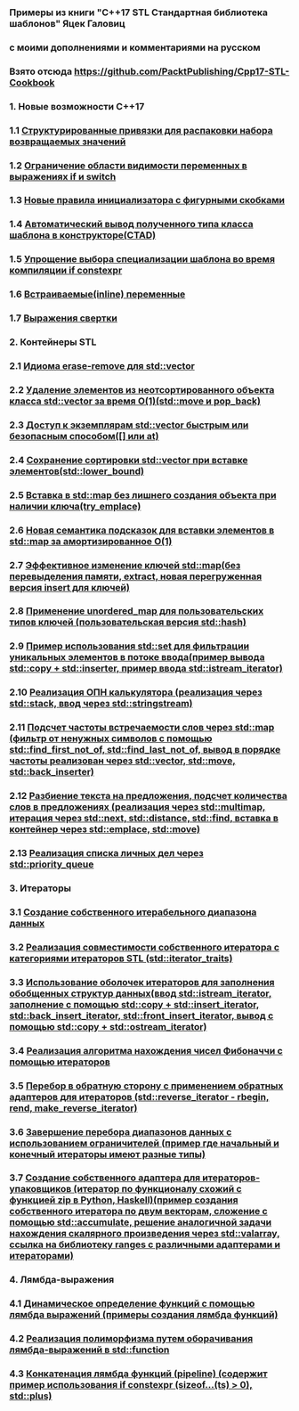 ### Примеры из книги "C++17 STL Стандартная библиотека шаблонов" Яцек Галовиц
### с моими дополнениями и комментариями на русском
### Взято отсюда https://github.com/PacktPublishing/Cpp17-STL-Cookbook

### 1. Новые возможности C++17
### 1.1 [Структурированные привязки для распаковки набора возвращаемых значений](https://github.com/superpavelka/C-17_STL_Samples/blob/main/Chapter01-Structured_bindings/1.cpp)
### 1.2 [Ограничение области видимости переменных в выражениях if и switch](https://github.com/superpavelka/C-17_STL_Samples/blob/main/Chapter01-if_switch_initializer/1.cpp)
### 1.3 [Новые правила инициализатора с фигурными скобками](https://github.com/superpavelka/C-17_STL_Samples/blob/main/Chapter01-New_iniatialiazer_rules/1.cpp)
### 1.4 [Автоматический вывод полученного типа класса шаблона в конструкторе(CTAD)](https://github.com/superpavelka/C-17_STL_Samples/tree/main/Chapter01-Template_class_type_deduction/1.cpp)
### 1.5 [Упрощение выбора специализации шаблона во время компиляции if constexpr](https://github.com/superpavelka/C-17_STL_Samples/tree/main/Chapter01-if_constexpr/1.cpp)
### 1.6 [Встраиваемые(inline) переменные](https://github.com/superpavelka/C-17_STL_Samples/blob/main/Chapter01-Inline_variable/1.h)
### 1.7 [Выражения свертки](https://github.com/superpavelka/C-17_STL_Samples/blob/main/Chapter01-Fold_expressions/1.cpp)
### 2. Контейнеры STL
### 2.1 [Идиома erase-remove для std::vector](https://github.com/superpavelka/C-17_STL_Samples/blob/main/Chapter02-Erase_remove_idiom/Erase-remove-idiom.cpp)
### 2.2 [Удаление элементов из неотсортированного объекта класса std::vector за время O(1)(std::move и pop_back)](https://github.com/superpavelka/C-17_STL_Samples/blob/main/Chapter02-Quick_delete_from_unordered_vector_O(1)/Quick_delete_from_unordered_vector_O(1).cpp)
### 2.3 [Доступ к экземплярам std::vector быстрым или безопасным способом([] или at)](https://github.com/superpavelka/C-17_STL_Samples/blob/main/Chapter02-Vector_access_fast_or_safe/Vector_access_fast_or_safe.cpp)
### 2.4 [Сохранение сортировки std::vector при вставке элементов(std::lower_bound)](https://github.com/superpavelka/C-17_STL_Samples/blob/main/Chapter02-Keep_vector_sorted/Keep_vector_sorted.cpp)
### 2.5 [Вставка в std::map без лишнего создания объекта при наличии ключа(try_emplace)](https://github.com/superpavelka/C-17_STL_Samples/blob/main/Chapter02-Efficient_insert_or_reassign_to_map/Chapter02-Efficient_insert_or_reassign_to_map.cpp)
### 2.6 [Новая семантика подсказок для вставки элементов в std::map за амортизированное O(1)](https://github.com/superpavelka/C-17_STL_Samples/blob/main/Chapter02-Map_insertion_hint/Map_insertion_hint.cpp)
### 2.7 [Эффективное изменение ключей std::map(без перевыделения памяти, extract, новая перегруженная версия insert для ключей)](https://github.com/superpavelka/C-17_STL_Samples/blob/main/Chapter02-Mapnode_key_modification/Mapnode_key_modification.cpp)
### 2.8 [Применение unordered_map для пользовательских типов ключей (пользовательская версия std::hash)](https://github.com/superpavelka/C-17_STL_Samples/blob/main/Chapter02-Custom_type_unordered_map/Custom_type_unordered_map.cpp)
### 2.9 [Пример использования std::set для фильтрации уникальных элементов в потоке ввода(пример вывода std::copy + std::inserter, пример ввода std::istream_iterator)](https://github.com/superpavelka/C-17_STL_Samples/blob/main/Chapter02-Filter_unique_user_input/Filter_unique_user_input.cpp)
### 2.10 [Реализация ОПН калькулятора (реализация через std::stack, ввод через std::stringstream)](https://github.com/superpavelka/C-17_STL_Samples/blob/main/Chapter02-Rpn_calculator_impl_with_stack/Rpn_calculator_impl_with_stack.cpp)
### 2.11 [Подсчет частоты встречаемости слов через std::map (фильтр от ненужных символов с помощью std::find_first_not_of, std::find_last_not_of, вывод в порядке частоты реализован через std::vector, std::move, std::back_inserter)](https://github.com/superpavelka/C-17_STL_Samples/blob/main/Chapter02-Word_frequency_counter_impl_map/Word_frequency_counter_impl_map.cpp)
### 2.12 [Разбиение текста на предложения, подсчет количества слов в предложениях (реализация через std::multimap, итерация через std::next, std::distance, std::find, вставка в контейнер через std::emplace, std::move)](https://github.com/superpavelka/C-17_STL_Samples/blob/main/Chapter02-Sentence_length_multimap/Sentence_length_multimap.cpp)
### 2.13 [Реализация списка личных дел через std::priority_queue](https://github.com/superpavelka/C-17_STL_Samples/blob/main/Chapter02-Personal_organiser_priority_queue/Personal_organiser_priority_queue.cpp)
### 3. Итераторы
### 3.1 [Создание собственного итерабельного диапазона данных](https://github.com/superpavelka/C-17_STL_Samples/blob/main/Chapter03-Own_iterable_range/Own_iterable_range.cpp)
### 3.2 [Реализация совместимости собственного итератора с категориями итераторов STL (std::iterator_traits)](https://github.com/superpavelka/C-17_STL_Samples/blob/main/Chapter03-Making_iterators_stl_compatible/Making_iterators_stl_compatible.cpp)
### 3.3 [Использование оболочек итераторов для заполнения обобщенных структур данных(ввод std::istream_iterator, заполнение с помощью std::copy + std::insert_iterator, std::back_insert_iterator, std::front_insert_iterator, вывод с помощью std::copy + std::ostream_iterator)](https://github.com/superpavelka/C-17_STL_Samples/blob/main/Chapter03-Iterator_wrapper/Iterator_wrapper.cpp)
### 3.4 [Реализация алгоритма нахождения чисел Фибоначчи с помощью итераторов](https://github.com/superpavelka/C-17_STL_Samples/blob/main/Chapter03-Algorithms_in_iterators_fibonacci/Algorithms_in_iterators_fibonacci.cpp)
### 3.5 [Перебор в обратную сторону с применением обратных адаптеров для итераторов (std::reverse_iterator - rbegin, rend, make_reverse_iterator)](https://github.com/superpavelka/C-17_STL_Samples/blob/main/Chapter03-Reverse_iterators/Reverse_iterators.cpp)
### 3.6 [Завершение перебора диапазонов данных с использованием ограничителей (пример где начальный и конечный итераторы имеют разные типы)](https://github.com/superpavelka/C-17_STL_Samples/blob/main/Chapter03-Iterator_sentinel/Iterator_sentinel.cpp)
### 3.7 [Создание собственного адаптера для итераторов-упаковщиков (итератор по функционалу схожий с функцией zip в Python, Haskell)(пример создания собственного итератора по двум векторам, сложение с помощью std::accumulate, решение аналогичной задачи нахождения скалярного произведения через std::valarray, ссылка на библиотеку ranges с различными адаптерами и итераторами)](https://github.com/superpavelka/C-17_STL_Samples/blob/main/Chapter03-Zip_iterator/Zip_iterator.cpp)
### 4. Лямбда-выражения
### 4.1 [Динамическое определение функций с помощью лямбда выражений (примеры создания лямбда функций)](https://github.com/superpavelka/C-17_STL_Samples/blob/main/Chapter04-Functions_on_runtime/Functions_on_runtime.cpp)
### 4.2 [Реализация полиморфизма путем оборачивания лямбда-выражений в std::function](https://github.com/superpavelka/C-17_STL_Samples/blob/main/Chapter04-Std_function/Std_function.cpp)
### 4.3 [Конкатенация лямбда функций (pipeline) (содержит пример использования if constexpr (sizeof...(ts) > 0), std::plus)](https://github.com/superpavelka/C-17_STL_Samples/blob/main/Chapter04-Lambda_concatenation/Lambda_concatenation.cpp)
